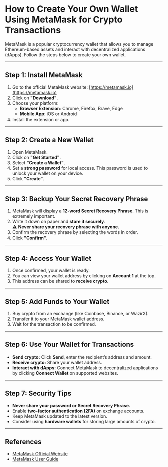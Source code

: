 # How to Create Your Own Wallet Using MetaMask for Crypto Transactions

MetaMask is a popular cryptocurrency wallet that allows you to manage Ethereum-based assets and interact with decentralized applications (dApps). Follow the steps below to create your own wallet.

---

## Step 1: Install MetaMask

1. Go to the official MetaMask website: [https://metamask.io](https://metamask.io)
2. Click on **"Download"**.
3. Choose your platform:
   - **Browser Extension**: Chrome, Firefox, Brave, Edge
   - **Mobile App**: iOS or Android
4. Install the extension or app.

---

## Step 2: Create a New Wallet

1. Open MetaMask.
2. Click on **"Get Started"**.
3. Select **"Create a Wallet"**.
4. Set a **strong password** for local access. This password is used to unlock your wallet on your device.
5. Click **"Create"**.

---

## Step 3: Backup Your Secret Recovery Phrase

1. MetaMask will display a **12-word Secret Recovery Phrase**. This is extremely important.
2. Write it down on paper and **store it securely**.  
   ⚠️ **Never share your recovery phrase with anyone.**
3. Confirm the recovery phrase by selecting the words in order.
4. Click **"Confirm"**.

---

## Step 4: Access Your Wallet

1. Once confirmed, your wallet is ready.
2. You can view your wallet address by clicking on **Account 1** at the top.
3. This address can be shared to **receive crypto**.

---

## Step 5: Add Funds to Your Wallet

1. Buy crypto from an exchange (like Coinbase, Binance, or WazirX).
2. Transfer it to your MetaMask wallet address.
3. Wait for the transaction to be confirmed.

---

## Step 6: Use Your Wallet for Transactions

- **Send crypto:** Click **Send**, enter the recipient’s address and amount.
- **Receive crypto:** Share your wallet address.
- **Interact with dApps:** Connect MetaMask to decentralized applications by clicking **Connect Wallet** on supported websites.

---

## Step 7: Security Tips

- **Never share your password or Secret Recovery Phrase.**
- Enable **two-factor authentication (2FA)** on exchange accounts.
- Keep MetaMask updated to the latest version.
- Consider using **hardware wallets** for storing large amounts of crypto.

---

## References

- [MetaMask Official Website](https://metamask.io)
- [MetaMask User Guide](https://metamask.zendesk.com/hc/en-us)
